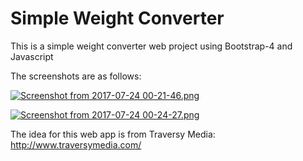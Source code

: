 # Simple Weight Converter

This is a simple weight converter web project using Bootstrap-4 and Javascript

The screenshots are as follows:

[![Screenshot from 2017-07-24 00-21-46.png](https://s18.postimg.org/6msg7vdh5/Screenshot_from_2017-07-24_00-21-46.png)](https://postimg.org/image/fukookkj9/)


[![Screenshot from 2017-07-24 00-24-27.png](https://s18.postimg.org/tcrl0uwop/Screenshot_from_2017-07-24_00-24-27.png)](https://postimg.org/image/urt5pkxrp/)


The idea for this web app is from Traversy Media: http://www.traversymedia.com/
